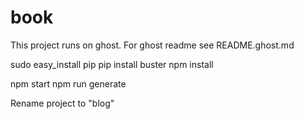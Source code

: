 # book

This project runs on ghost.  For ghost readme see README.ghost.md


sudo easy_install pip
pip install buster
npm install


npm start
npm run generate


Rename project to "blog"

